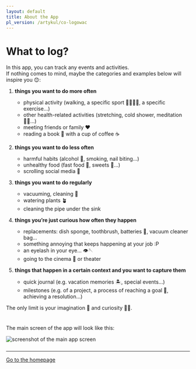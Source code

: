 ```yaml
---
layout: default
title: About the App
pl_version: /artykul/co-logowac
---
```


# What to log?

In this app, you can track any events and activities.  
If nothing comes to mind, maybe the categories and examples below will inspire you 😊:

1. **things you want to do more often**
   - physical activity (walking, a specific sport 🏐🏊‍♂️⛳, a specific exercise...)
   - other health-related activities (stretching, cold shower, meditation 🧘‍♀️...)
   - meeting friends or family ❤️
   - reading a book 📖 with a cup of coffee ☕

2. **things you want to do less often**
   - harmful habits (alcohol 🍷, smoking, nail biting...)
   - unhealthy food (fast food 🍔, sweets 🍬...)
   - scrolling social media 📱

3. **things you want to do regularly**
   - vacuuming, cleaning 🧹
   - watering plants 🪴
   - cleaning the pipe under the sink

4. **things you’re just curious how often they happen**
   - replacements: dish sponge, toothbrush, batteries 🔋, vacuum cleaner bag...
   - something annoying that keeps happening at your job :P
   - an eyelash in your eye... 👁️🪡
   - going to the cinema 🍿 or theater

5. **things that happen in a certain context and you want to capture them**
   - quick journal (e.g. vacation memories 🏝️, special events...)
   - milestones (e.g. of a project, a process of reaching a goal 🎯, achieving a resolution...)

The only limit is your imagination 🌌 and curiosity 🧐😊.

<div style="height: 10px;"></div>

<div class="side-by-side-middle">
    <div class="app-screenshot-description-32">
        <p>The main screen of the app will look like this:</p>
    </div>
    <img src="../img/app-screen.png" alt="screenshot of the main app screen" class="app-screenshot-right">
</div>

<div style="height: 10px;"></div>

---
<a href="/">Go to the homepage</a>

